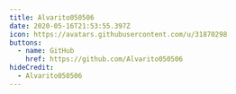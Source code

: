 ```yaml
---
title: Alvarito050506
date: 2020-05-16T21:53:55.397Z
icon: https://avatars.githubusercontent.com/u/31870298
buttons:
  - name: GitHub
    href: https://github.com/Alvarito050506
hideCredit:
  - Alvarito050506
---
```

